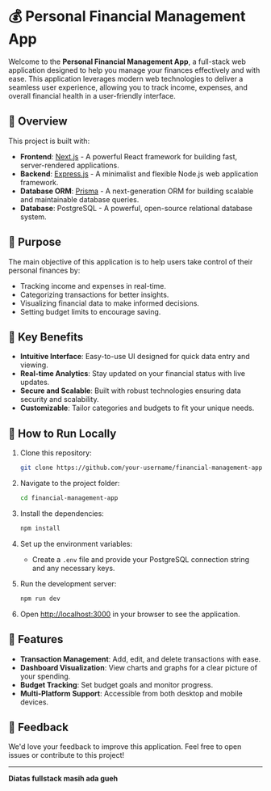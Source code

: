 # 💰 Personal Financial Management App

Welcome to the **Personal Financial Management App**, a full-stack web application designed to help you manage your finances effectively and with ease. This application leverages modern web technologies to deliver a seamless user experience, allowing you to track income, expenses, and overall financial health in a user-friendly interface.

## 📜 Overview
This project is built with:
- **Frontend**: [Next.js](https://nextjs.org/) - A powerful React framework for building fast, server-rendered applications.
- **Backend**: [Express.js](https://expressjs.com/) - A minimalist and flexible Node.js web application framework.
- **Database ORM**: [Prisma](https://www.prisma.io/) - A next-generation ORM for building scalable and maintainable database queries.
- **Database**: PostgreSQL - A powerful, open-source relational database system.

## 🎯 Purpose
The main objective of this application is to help users take control of their personal finances by:
- Tracking income and expenses in real-time.
- Categorizing transactions for better insights.
- Visualizing financial data to make informed decisions.
- Setting budget limits to encourage saving.

## 🚀 Key Benefits
- **Intuitive Interface**: Easy-to-use UI designed for quick data entry and viewing.
- **Real-time Analytics**: Stay updated on your financial status with live updates.
- **Secure and Scalable**: Built with robust technologies ensuring data security and scalability.
- **Customizable**: Tailor categories and budgets to fit your unique needs.

## 🔧 How to Run Locally
1. Clone this repository:
   ```bash
   git clone https://github.com/your-username/financial-management-app.git
   ```
2. Navigate to the project folder:
   ```bash
   cd financial-management-app
   ```
3. Install the dependencies:
   ```bash
   npm install
   ```
4. Set up the environment variables:
   - Create a `.env` file and provide your PostgreSQL connection string and any necessary keys.

5. Run the development server:
   ```bash
   npm run dev
   ```
6. Open [http://localhost:3000](http://localhost:3000) in your browser to see the application.

## 🌟 Features
- **Transaction Management**: Add, edit, and delete transactions with ease.
- **Dashboard Visualization**: View charts and graphs for a clear picture of your spending.
- **Budget Tracking**: Set budget goals and monitor progress.
- **Multi-Platform Support**: Accessible from both desktop and mobile devices.

## 💬 Feedback
We'd love your feedback to improve this application. Feel free to open issues or contribute to this project!

---
**Diatas fullstack masih ada gueh**

